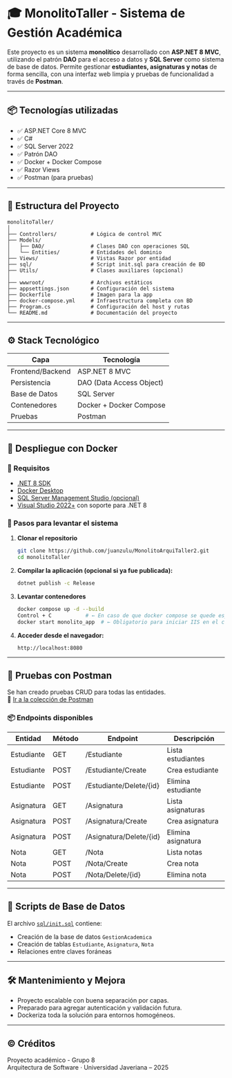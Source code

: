 
# 🎓 MonolitoTaller - Sistema de Gestión Académica

Este proyecto es un sistema **monolítico** desarrollado con **ASP.NET 8 MVC**, utilizando el patrón **DAO** para el acceso a datos y **SQL Server** como sistema de base de datos. Permite gestionar **estudiantes, asignaturas y notas** de forma sencilla, con una interfaz web limpia y pruebas de funcionalidad a través de **Postman**.

---

## 📦 Tecnologías utilizadas

- ✅ ASP.NET Core 8 MVC
- ✅ C#
- ✅ SQL Server 2022
- ✅ Patrón DAO
- ✅ Docker + Docker Compose
- ✅ Razor Views
- ✅ Postman (para pruebas)

---

## 📁 Estructura del Proyecto

```
monolitoTaller/
│
├── Controllers/           # Lógica de control MVC
├── Models/
│   ├── DAO/               # Clases DAO con operaciones SQL
│   └── Entities/          # Entidades del dominio
├── Views/                 # Vistas Razor por entidad
├── sql/                   # Script init.sql para creación de BD
├── Utils/                 # Clases auxiliares (opcional)
│
├── wwwroot/               # Archivos estáticos
├── appsettings.json       # Configuración del sistema
├── Dockerfile             # Imagen para la app
├── docker-compose.yml     # Infraestructura completa con BD
├── Program.cs             # Configuración del host y rutas
└── README.md              # Documentación del proyecto
```

---

## ⚙️ Stack Tecnológico

| Capa              | Tecnología             |
|-------------------|------------------------|
| Frontend/Backend  | ASP.NET 8 MVC          |
| Persistencia      | DAO (Data Access Object) |
| Base de Datos     | SQL Server             |
| Contenedores      | Docker + Docker Compose |
| Pruebas           | Postman                |

---

## 🚀 Despliegue con Docker

### 📌 Requisitos
- [.NET 8 SDK](https://dotnet.microsoft.com/download)
- [Docker Desktop](https://www.docker.com/products/docker-desktop)
- [SQL Server Management Studio (opcional)](https://aka.ms/ssmsfullsetup)
- [Visual Studio 2022+](https://visualstudio.microsoft.com/es/) con soporte para .NET 8

### 🧪 Pasos para levantar el sistema

1. **Clonar el repositorio**  
   ```bash
   git clone https://github.com/juanzulu/MonolitoArquiTaller2.git
   cd monolitoTaller
   ```

2. **Compilar la aplicación (opcional si ya fue publicada):**
   ```bash
   dotnet publish -c Release
   ```

3. **Levantar contenedores**
   ```bash
   docker compose up -d --build
   Control + C           # ← En caso de que docker compose se quede esperando
   docker start monolito_app  # ← Obligatorio para iniciar IIS en el contenedor
   ```

4. **Acceder desde el navegador:**
   ```
   http://localhost:8080
   ```

---

## 🧪 Pruebas con Postman

Se han creado pruebas CRUD para todas las entidades.  
🔗 [Ir a la colección de Postman](https://www.postman.com/samuel-852536/workspace/monolito-taller2/collection/43512745-0f6a7606-71d6-4b2e-b3ee-71073a308abe?action=share&creator=43512745)

### 📦 Endpoints disponibles

| Entidad     | Método | Endpoint                  | Descripción                  |
|-------------|--------|---------------------------|------------------------------|
| Estudiante  | GET    | /Estudiante               | Lista estudiantes            |
| Estudiante  | POST   | /Estudiante/Create        | Crea estudiante              |
| Estudiante  | POST   | /Estudiante/Delete/{id}   | Elimina estudiante           |
| Asignatura  | GET    | /Asignatura               | Lista asignaturas            |
| Asignatura  | POST   | /Asignatura/Create        | Crea asignatura              |
| Asignatura  | POST   | /Asignatura/Delete/{id}   | Elimina asignatura           |
| Nota        | GET    | /Nota                     | Lista notas                  |
| Nota        | POST   | /Nota/Create              | Crea nota                    |
| Nota        | POST   | /Nota/Delete/{id}         | Elimina nota                 |

---

## 🧩 Scripts de Base de Datos

El archivo [`sql/init.sql`](./sql/init.sql) contiene:
- Creación de la base de datos `GestionAcademica`
- Creación de tablas `Estudiante`, `Asignatura`, `Nota`
- Relaciones entre claves foráneas

---


## 🛠️ Mantenimiento y Mejora

- Proyecto escalable con buena separación por capas.
- Preparado para agregar autenticación y validación futura.
- Dockeriza toda la solución para entornos homogéneos.

---

## © Créditos

Proyecto académico - Grupo 8  
Arquitectura de Software · Universidad Javeriana – 2025
